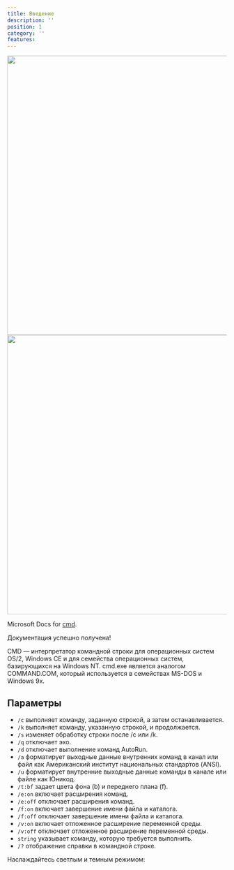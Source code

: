 ```yaml
---
title: Введение
description: ''
position: 1
category: ''
features:
---
```


<img src="/preview.png" class="light-img" width="1280" height="640" alt=""/>
<img src="/preview-dark.png" class="dark-img" width="1280" height="640" alt=""/>

Microsoft Docs for [cmd](https://docs.microsoft.com/ru-ru/windows-server/administration/windows-commands/cmd).

<alert type="success">

<!-- a normal html comment -->

Документация успешно получена!

</alert>

CMD — интерпретатор командной строки для операционных систем OS/2, Windows CE и для семейства операционных систем, базирующихся на Windows NT. cmd.exe является аналогом COMMAND.COM, который используется в семействах MS-DOS и Windows 9x.

## Параметры

- `/c` выполняет команду, заданную строкой, а затем останавливается.
- `/k` выполняет команду, указанную строкой, и продолжается.
- `/s` изменяет обработку строки после /c или /k.
- `/q` отключает эхо.
- `/d` отключает выполнение команд AutoRun.
- `/a` форматирует выходные данные внутренних команд в канал или файл как Американский институт национальных стандартов (ANSI).
- `/u` форматирует внутренние выходные данные команды в канале или файле как Юникод.
- `/t:bf` задает цвета фона (b) и переднего плана (f).
- `/e:on` включает расширения команд.
- `/e:off` отключает расширения команд.
- `/f:on` включает завершение имени файла и каталога.
- `/f:off` отключает завершение имени файла и каталога.
- `/v:on` включает отложенное расширение переменной среды.
- `/v:off` отключает отложенное расширение переменной среды.
- `string` указывает команду, которую требуется выполнить.
- `/?` отображение справки в командной строке.

<p class="flex items-center">Наслаждайтесь светлым и темным режимом:&nbsp;<app-color-switcher class="inline-flex ml-2"></app-color-switcher></p>
